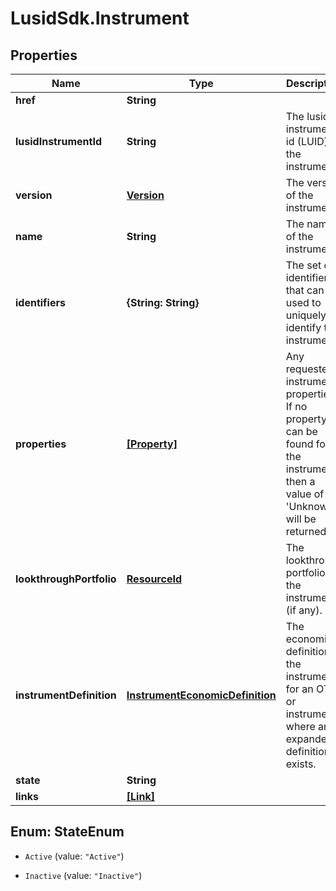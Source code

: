# LusidSdk.Instrument

## Properties
Name | Type | Description | Notes
------------ | ------------- | ------------- | -------------
**href** | **String** |  | [optional] 
**lusidInstrumentId** | **String** | The lusid instrument id (LUID) of the instrument | [optional] 
**version** | [**Version**](Version.md) | The version of the instrument | [optional] 
**name** | **String** | The name of the instrument | [optional] 
**identifiers** | **{String: String}** | The set of identifiers that can be used to uniquely identify the instrument | [optional] 
**properties** | [**[Property]**](Property.md) | Any requested instrument properties. If no property can be found for the instrument, then  a value of &#39;Unknown&#39; will be returned | [optional] 
**lookthroughPortfolio** | [**ResourceId**](ResourceId.md) | The lookthrough portfolio of the instrument (if any). | [optional] 
**instrumentDefinition** | [**InstrumentEconomicDefinition**](InstrumentEconomicDefinition.md) | The economic definition of the instrument for an OTC or instrument where an expanded definition exists. | [optional] 
**state** | **String** |  | [optional] 
**links** | [**[Link]**](Link.md) |  | [optional] 


<a name="StateEnum"></a>
## Enum: StateEnum


* `Active` (value: `"Active"`)

* `Inactive` (value: `"Inactive"`)




